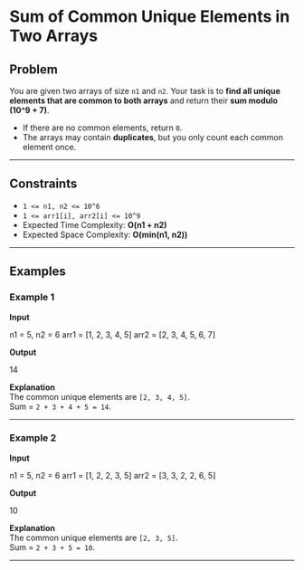 # Sum of Common Unique Elements in Two Arrays

## Problem
You are given two arrays of size `n1` and `n2`. Your task is to **find all unique elements that are common to both arrays** and return their **sum modulo (10^9 + 7)**.  

- If there are no common elements, return `0`.  
- The arrays may contain **duplicates**, but you only count each common element once.  

---

## Constraints
- `1 <= n1, n2 <= 10^6`
- `1 <= arr1[i], arr2[i] <= 10^9`
- Expected Time Complexity: **O(n1 + n2)**  
- Expected Space Complexity: **O(min(n1, n2))**

---

## Examples

### Example 1
**Input**

n1 = 5, n2 = 6
arr1 = [1, 2, 3, 4, 5]
arr2 = [2, 3, 4, 5, 6, 7]

**Output**

14

**Explanation**  
The common unique elements are `[2, 3, 4, 5]`.  
Sum = `2 + 3 + 4 + 5 = 14`.

---

### Example 2
**Input**

n1 = 5, n2 = 6
arr1 = [1, 2, 2, 3, 5]
arr2 = [3, 3, 2, 2, 6, 5]

**Output**

10

**Explanation**  
The common unique elements are `[2, 3, 5]`.  
Sum = `2 + 3 + 5 = 10`.

---
